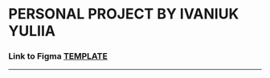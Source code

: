 # PERSONAL PROJECT BY IVANIUK YULIIA

### Link to Figma [TEMPLATE](https://www.figma.com/design/zcxPwcUoBcZMAgAl1HN24m/Full-E-Commerce-Website-UI-UX-Design-(Community)?node-id=1-3&t=uLcAZO05Pz1tOKnw-1)
---

